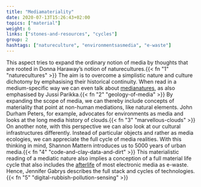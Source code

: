 ```yaml
---
title: "Mediamateriality"
date: 2020-07-13T15:26:43+02:00
topics: ["material"]
weight: 6
links: ["stones-and-resources", "cycles"]
group: 2
hashtags: ["natureculture", "environmentsasmedia", "e-waste"]
---
```


This aspect tries to expand the ordinary notion of media by thoughts that are rooted in Donna Haraway’s notion of naturecultures.{{< fn "1" "naturecultures" >}} The aim is to overcome a simplistic nature and culture dichotomy by emphasising their historical continuity. When read in a medium-specific way we can even talk about [medianatures](www.ctrl-z.net.au/articles/issue-7/russill-is-the-earth-a-medium/), as also emphasised by Jussi Parikka.{{< fn "2" "geology-of-media" >}} By expanding the scope of media, we can thereby include concepts of materiality that point at non-human mediations, like natural elements. John Durham Peters, for example, advocates for environments as media and looks at the long media history of clouds.{{< fn "3" "marvellous-clouds" >}} On another note, with this perspective we can also look at our cultural infrastructures differently. Instead of particular objects and rather as media ecologies, we can appreciate the full cycle of media realities. With this thinking in mind, Shannon Mattern introduces us to 5000 years of urban media.{{< fn "4" "code-and-clay-data-and-dirt" >}} This materialistic reading of a mediatic nature also implies a conception of a full material life cycle that also includes the [afterlife](http://heathermdavis.com/wp-content/uploads/2014/08/Life-and-Death-in-the-Anthropocene.pdf) of most electronic media as e-waste. Hence, Jennifer Gabrys describes the full stack and cycles of technologies.{{< fn "5" "digital-rubbish-pollution-sensing" >}}

